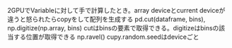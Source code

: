 2GPUでVariableに対して手で計算したとき。array deviceとcurrent deviceが違うと怒られたらcopyをして配列を生成する
pd.cut(dataframe, bins), np.digitize(np.array, bins)
cutはbinsの要素で取得できる。digitizeはbinsの該当する位置が取得できる
np.ravel()
cupy.random.seedはdeviceごと


